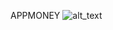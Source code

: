 APPMONEY
![alt_text](https://github.com/IlyasaPunjungWicaksono/TokoKomputerCI/blob/master/screenshots/.PNG)
<br>
